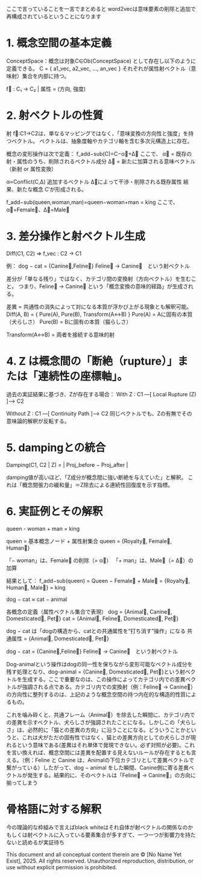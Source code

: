 ここで言っていることを一言でまとめると
word2vecは意味要素の削除と追加で再構成されているということになります

# 1. 概念空間の基本定義

ConceptSpace：概念は対象C∈Ob(ConceptSpace) として存在し以下のように定義できる。
C = { a1_vec, a2_vec, ..., an_vec }
それぞれが属性射ベクトル（意味射）集合を内部に持つ。
   
f⃗ : C₁ → C₂ | 属性 = (方向, 強度)

# 2. 射ベクトルの性質
射 f⃗:C1→C2は、単なるマッピングではなく、「意味変換の方向性と強度」を持つベクトル。
ベクトルは、抽象度軸やカテゴリ軸を含む多次元構造上に存在。

概念の変形操作は次で定義：
f_add−sub(C)=C−α⃗+Δ⃗
ここで、
α⃗ = 既存の射・属性のうち、削除されるベクトル成分
Δ⃗ = 新たに加算される意味ベクトル（新射 or 属性変換）

α=Conflict(C,Δ)
追加するベクトル Δ⃗によって干渉・削除される既存属性
結果、新たな概念 C′が形成される。

f_add−sub(queen,woman,man)=queen−woman+man = king
ここで、α⃗=Female⃗、Δ⃗=Male⃗

# 3. 差分操作と射ベクトル生成
Diff(C1, C2) ⇒ f_vec : C2 → C1

例：
dog − cat = {Canine⃗,Feline⃗}
Feline⃗ → Canine⃗　という射ベクトル

差分が「単なる残り」ではなく、カテゴリ間の変換射（方向ベクトル）を生むこと。
つまり、Feline⃗ → Canine⃗ という「概念変換の意味的経路」が生成される。

差異 = 共通性の消失によって対になる本質が浮かび上がる現象とも解釈可能。
 Diff(A, B) = { Pure(A), Pure(B), Transform(A↔B) }
 Pure(A) = Aに固有の本質（犬らしさ）
 Pure(B) = Bに固有の本質（猫らしさ）

 Transform(A↔B) = 両者を接続する意味的射



# 4. Z は概念間の「断絶（rupture）」または「連続性の座標軸」。

過去の実証結果に基づき、Zが存在する場合：
With Z :
C1 —[ Local Rupture (Z) ]—> C2

Without Z :
C1 —[ Continuity Path ]—> C2
同じベクトルでも、Zの有無でその意味論的解釈が反転する。


# 5. dampingとの統合
Damping(C1, C2 | Z) = | Proj_before − Proj_after |

damping値が高いほど、「Z成分が概念間に強い断絶を与えていた」と解釈。
これは「概念間張力の緩和量」＝Z除去による連続性回復度を示す指標。


# 6. 実証例とその解釈

queen - woman + man = king 

queen = 基本概念ノード + 属性射集合
queen = {Royalty⃗, Female⃗, Human⃗}

「− woman」は、Female⃗ の削除（= α⃗）
「+ man」は、Male⃗（= Δ⃗）の加算

結果として：
f_add−sub(queen) = Queen − Female⃗ + Male⃗
= {Royalty⃗, Human⃗, Male⃗} = king


dog − cat ≈ cat − animal

 各概念の定義（属性ベクトル集合で表現）
dog = {Animal⃗, Canine⃗, Domesticated⃗, Pet⃗}
cat = {Animal⃗, Feline⃗, Domesticated⃗, Pet⃗}

dog − cat は「dogの構造から、catとの共通属性を“打ち消す”操作」になる
共通属性 = {Animal⃗, Domesticated⃗, Pet⃗}

dog − cat = {Canine⃗,Feline⃗}
Feline⃗ → Canine⃗　という射ベクトル

Dog-animalという操作はdogの同一性を保ちながら変形可能なベクトル成分を残す処理となり、dog-animal = {Canine⃗, Domesticated⃗, Pet⃗}という射ベクトルを生成する。ここで重要なのは、この操作によってカテゴリ内での差異ベクトルが強調される点である。カテゴリ内での変換射（例：Feline⃗ → Canine⃗）の方向性に整列するのは、上記のような概念空間の持つ内在的な構造的性質によるもの。


これを噛み砕くと、共通フレーム（Animal⃗）を除去した瞬間に、カテゴリ内での差異を示すベクトル、犬らしさが強調されたことになる。しかしこの「犬らしさ」は、必然的に「猫との差異の方向」に沿うことになる。どういうことかというと、これは犬がただの固有性ではなく、猫との差異方向としての犬らしさが現れるという意味である(差異はそれ単体で発現できない。必ず対照が必要)。これを言い換えれば、概念空間には差異を配置する見えないルールが存在するとも言える。（例：Feline と Canine は、Animalの下位カテゴリとして差異ベクトルで繋がっている）したがって、dog − animal をした瞬間、Canine側に寄る差異ベクトルが発生する。結果的に、そのベクトルは「Feline⃗ → Canine⃗」の方向に揃ってしまう


# 骨格語に対する解釈
今の理論的な枠組みで言えばblack whiteはそれ自体が射ベクトルの関係なのか もしくは射ベクトルに入っている要素集合が多すぎて、一つ一つが影響力を持たないと読めるが実証待ち

This document and all conceptual content therein are © [No Name Yet Exist], 2025. 
All rights reserved. Unauthorized reproduction, distribution, or use without explicit permission is prohibited.